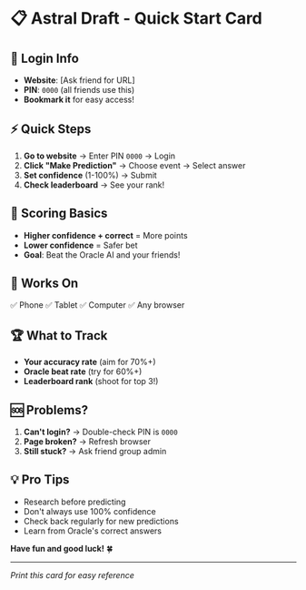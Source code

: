 # 📋 Astral Draft - Quick Start Card

## 🔑 Login Info
- **Website**: [Ask friend for URL]
- **PIN**: `0000` (all friends use this)
- **Bookmark it** for easy access!

## ⚡ Quick Steps
1. **Go to website** → Enter PIN `0000` → Login
2. **Click "Make Prediction"** → Choose event → Select answer
3. **Set confidence** (1-100%) → Submit
4. **Check leaderboard** → See your rank!

## 🎯 Scoring Basics
- **Higher confidence + correct** = More points
- **Lower confidence** = Safer bet
- **Goal**: Beat the Oracle AI and your friends!

## 📱 Works On
✅ Phone ✅ Tablet ✅ Computer ✅ Any browser

## 🏆 What to Track
- **Your accuracy rate** (aim for 70%+)
- **Oracle beat rate** (try for 60%+)
- **Leaderboard rank** (shoot for top 3!)

## 🆘 Problems?
1. **Can't login?** → Double-check PIN is `0000`
2. **Page broken?** → Refresh browser
3. **Still stuck?** → Ask friend group admin

## 💡 Pro Tips
- Research before predicting
- Don't always use 100% confidence
- Check back regularly for new predictions
- Learn from Oracle's correct answers

**Have fun and good luck!** 🍀

---
*Print this card for easy reference*
